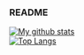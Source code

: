 ### README

[![My github stats](https://github-readme-stats-61qdveq2j-fanwangm.vercel.app/api?username=jarnachao09&theme=radical)](https://github.com/anuraghazra/github-readme-stats)
<br />
[![Top Langs](https://https://github-readme-stats-61qdveq2j-fanwangm.vercel.app/api/top-langs/?username=jarnachao09&hide=html,cmake&theme=radical&layout=compact)](https://github.com/anuraghazra/github-readme-stats)

<!--
**JarnaChao09/JarnaChao09** is a ✨ _special_ ✨ repository because its `README.md` (this file) appears on your GitHub profile.

Here are some ideas to get you started:

- 🔭 I’m currently working on ...
- 🌱 I’m currently learning ...
- 👯 I’m looking to collaborate on ...
- 🤔 I’m looking for help with ...
- 💬 Ask me about ...
- 📫 How to reach me: ...
- 😄 Pronouns: ...
- ⚡ Fun fact: ...
-->

